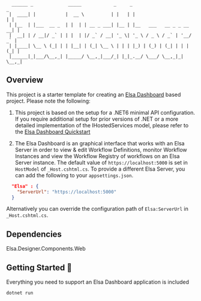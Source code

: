 ```
  ______ _             _____            _     _                         _ 
 |  ____| |           |  __ \          | |   | |                       | |
 | |__  | |___  __ _  | |  | | __ _ ___| |__ | |__   ___   __ _ _ __ __| |
 |  __| | / __|/ _` | | |  | |/ _` / __| '_ \| '_ \ / _ \ / _` | '__/ _` |
 | |____| \__ \ (_| | | |__| | (_| \__ \ | | | |_) | (_) | (_| | | | (_| |
 |______|_|___/\__,_| |_____/ \__,_|___/_| |_|_.__/ \___/ \__,_|_|  \__,_|
```                                                                       
## Overview

This project is a starter template for creating an [Elsa Dashboard](https://elsa-workflows.github.io/elsa-core/docs/installation/installing-elsa-dashboard) based project.  Please note the following:

1. This project is based on the setup for a .NET6 minimal API configuration. If you require additional setup for prior versions of .NET or a more detailed implementation of the IHostedServices model, please refer to the [Elsa Dashboard Quickstart](https://elsa-workflows.github.io/elsa-core/docs/quickstarts/quickstarts-aspnetcore-server-dashboard)

2. The Elsa Dashboard is an graphical interface that works with an Elsa Server in order to view & edit Workflow Definitions, monitor Workflow Instances and view the Workflow Registry of workflows on an Elsa Server instance. The default value of `https://localhost:5000` is set in `HostModel` of `_Host.cshtml.cs`.  To provide a different Elsa Server, you can add the following to your `appsettings.json`.

```json
  "Elsa" : {
    "ServerUrl": "https://localhost:5000"
  }

```

Alternatively you can override the configuration path of `Elsa:ServerUrl` in `_Host.cshtml.cs`.

## Dependencies 

Elsa.Designer.Components.Web
                     

## Getting Started &#128640;

Everything you need to support an Elsa Dashboard application is included 

```
dotnet run
```                                                   